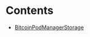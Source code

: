 

# Contents
- [BitcoinPodManagerStorage](BitcoinPodManagerStorage.sol/contract.BitcoinPodManagerStorage.md)
